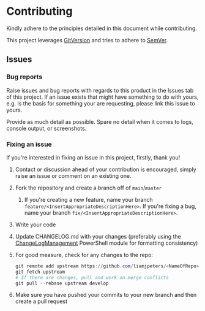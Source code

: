 # Contributing

Kindly adhere to the principles detailed in this document while contributing.

This project leverages [GitVersion](https://gitversion.net) and tries to adhere 
to [SemVer](https://semver.org/). 

## Issues

### Bug reports

Raise issues and bug reports with regards to this product in the Issues tab of 
this project. If an issue exists that might have something to do with yours, 
e.g. is the basis for something your are requesting, please link this issue to 
yours.

Provide as much detail as possible. Spare no detail when it comes to logs, 
console output, or screenshots.

### Fixing an issue

If you're interested in fixing an issue in this project, firstly, thank you! 

1. Contact or discussion ahead of your contribution is encouraged, simply raise 
an issue or comment on an existing one.

2. Fork the repository and create a branch off of `main`/`master`
   1. If you're creating a new feature, name your branch `feature/<InsertAppropriateDescriptionHere>`. 
   If you're fixing a bug, name your branch `fix/<InsertAppropriateDescriptionHere>`.

3. Write your code

4. Update CHANGELOG.md with your changes (preferably using the 
[ChangeLogManagement](https://www.powershellgallery.com/packages/ChangelogManagement) 
PowerShell module for formatting consistency)

5. For good measure, check for any changes to the repo:
    ```powershell
    git remote add upstream https://github.com/liamjpeters/<NameOfRepo>
    git fetch upstream
    # If there are changes, pull and work on merge conflicts
    git pull --rebase upstream develop
    ```

6. Make sure you have pushed your commits to your new branch and then create a pull request